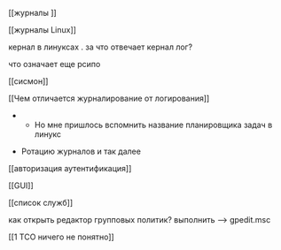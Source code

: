[[журналы ]]  


[[журналы Linux]] 

кернал в линуксах . за что отвечает кернал лог?

что означает еще рсипо

[[сисмон]] 

[[Чем отличается журналирование от логирования]]

- -   Но мне пришлось вспомнить название планировщика задач в линукс
    
-   Ротацию журналов и так далее

[[авторизация аутентификация]] 

[[GUI]] 

[[список служб]] 

как открыть редактор групповых политик?  выполнить --> gpedit.msc


[[1 ТСО ничего не понятно]] 

